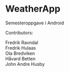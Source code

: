 # WeatherApp
Semesteroppgave i Android

Contributors:  
  
Fredrik Ravndal  
Fredrik Hulaas  
Ola Bredviken  
Håvard Betten  
John Andre Husby  
